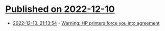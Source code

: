 # [Published on 2022-12-10](index.md)

* [2022-12-10, 21:13:54](https://news.ycombinator.com/item?id=33936862) - [Warning: HP printers force you into agreement](https://news.ycombinator.com/item?id=33936862)
